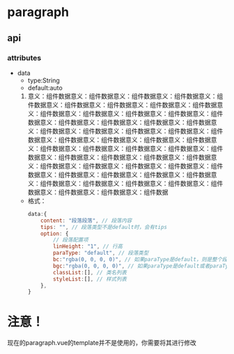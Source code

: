 # paragraph
## api
### attributes
+ data
    + type:String
    + default:auto
    1. 意义：组件数据意义：组件数据意义：组件数据意义：组件数据意义：组件数据意义：组件数据意义：组件数据意义：组件数据意义：组件数据意义：组件数据意义：组件数据意义：组件数据意义：组件数据意义：组件数据意义：组件数据意义：组件数据意义：组件数据意义：组件数据意义：组件数据意义：组件数据意义：组件数据意义：组件数据意义：组件数据意义：组件数据意义：组件数据意义：组件数据意义：组件数据意义：组件数据意义：组件数据意义：组件数据意义：组件数据意义：组件数据意义：组件数据意义：组件数据意义：组件数据意义：组件数据意义：组件数据意义：组件数据意义：组件数据意义：组件数据意义：组件数据意义：组件数据意义：组件数据意义：组件数据意义：组件数据意义：组件数据意义：组件数据意义：组件数据意义：组件数据意义：组件数据意义：组件数据意义：组件数据意义：组件数据
    + 格式：
        ```js
        data:{
            content: "段落段落", // 段落内容
            tips: "", // 段落类型不是default时，会有tips
            option: {
                // 段落配置项
                linHeight: "1", // 行高
                paraType: "default", // 段落类型
                bc:"rgba(0, 0, 0, 0)", // 如果paraType是default，则是整个段落的边框色，如果paraType是custom，则是左边框色，其余的此值无效
                bgc:"rgba(0, 0, 0, 0)", // 如果paraType是default或者paraType是custom，则是整个段落的背景色，其余的此值无效
                classList:[], // 类名列表
                styleList:[], // 样式列表
            },
        }
        ```

# 注意！
现在的paragraph.vue的template并不是使用的，你需要将其进行修改